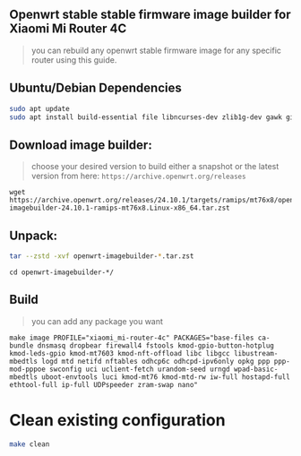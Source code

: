 ## Openwrt stable stable firmware image builder for Xiaomi Mi Router 4C
> you can rebuild any openwrt stable firmware image for any specific router using this guide.

## Ubuntu/Debian Dependencies 
```sh
sudo apt update
sudo apt install build-essential file libncurses-dev zlib1g-dev gawk git gettext libssl-dev xsltproc rsync wget unzip python3 python3-full python3-venv -y
```
## Download image builder:
> choose your desired version to build either a snapshot or the latest version from here: `https://archive.openwrt.org/releases`

```
wget https://archive.openwrt.org/releases/24.10.1/targets/ramips/mt76x8/openwrt-imagebuilder-24.10.1-ramips-mt76x8.Linux-x86_64.tar.zst
```
## Unpack:
```sh
tar --zstd -xvf openwrt-imagebuilder-*.tar.zst
```
```
cd openwrt-imagebuilder-*/
```     
## Build
> you can add any package you want
```
make image PROFILE="xiaomi_mi-router-4c" PACKAGES="base-files ca-bundle dnsmasq dropbear firewall4 fstools kmod-gpio-button-hotplug kmod-leds-gpio kmod-mt7603 kmod-nft-offload libc libgcc libustream-mbedtls logd mtd netifd nftables odhcp6c odhcpd-ipv6only opkg ppp ppp-mod-pppoe swconfig uci uclient-fetch urandom-seed urngd wpad-basic-mbedtls uboot-envtools luci kmod-mt76 kmod-mtd-rw iw-full hostapd-full ethtool-full ip-full UDPspeeder zram-swap nano"
```

# Clean existing configuration
```sh
make clean
```
